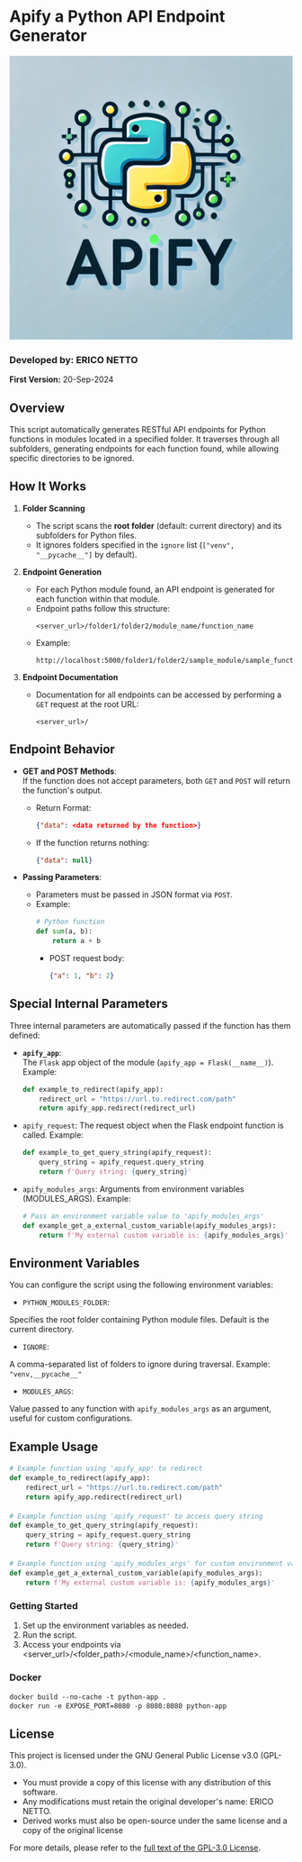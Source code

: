 # Apify a Python API Endpoint Generator


<img src="assets/img/SDG_logo.png">



### Developed by: ERICO NETTO  
**First Version:** 20-Sep-2024  

## Overview

This script automatically generates RESTful API endpoints for Python functions in modules located in a specified folder. It traverses through all subfolders, generating endpoints for each function found, while allowing specific directories to be ignored.

## How It Works

1. **Folder Scanning**  
   - The script scans the **root folder** (default: current directory) and its subfolders for Python files.
   - It ignores folders specified in the `ignore` list (`["venv", "__pycache__"]` by default).

2. **Endpoint Generation**  
   - For each Python module found, an API endpoint is generated for each function within that module.
   - Endpoint paths follow this structure:  
     ```
     <server_url>/folder1/folder2/module_name/function_name
     ```
   - Example:  
     ```
     http://localhost:5000/folder1/folder2/sample_module/sample_function
     ```

3. **Endpoint Documentation**  
   - Documentation for all endpoints can be accessed by performing a `GET` request at the root URL:  
     ```
     <server_url>/
     ```

## Endpoint Behavior

- **GET and POST Methods**:  
  If the function does not accept parameters, both `GET` and `POST` will return the function's output.  

  - Return Format:  
    ```json
    {"data": <data returned by the function>}
    ```
  - If the function returns nothing:
    ```json
    {"data": null}
    ```

- **Passing Parameters**:  
  - Parameters must be passed in JSON format via `POST`.
  - Example:  
    ```python
    # Python function
    def sum(a, b):
        return a + b
    ```
    - POST request body:  
      ```json
      {"a": 1, "b": 2}
      ```

## Special Internal Parameters

Three internal parameters are automatically passed if the function has them defined:

- **`apify_app`**:  
  The `Flask` app object of the module (`apify_app = Flask(__name__)`).  
  Example:
  ```python
  def example_to_redirect(apify_app):
      redirect_url = "https://url.to.redirect.com/path"
      return apify_app.redirect(redirect_url)

- `apify_request`:
The request object when the Flask endpoint function is called.
Example:

    ```python
    def example_to_get_query_string(apify_request):
        query_string = apify_request.query_string
        return f'Query string: {query_string}'
    ```

- `apify_modules_args`:
Arguments from environment variables (MODULES_ARGS).
Example:

    ```python
    # Pass an environment variable value to 'apify_modules_args'
    def example_get_a_external_custom_variable(apify_modules_args):
        return f'My external custom variable is: {apify_modules_args}'
    ```

## Environment Variables

You can configure the script using the following environment variables:

- `PYTHON_MODULES_FOLDER`:

Specifies the root folder containing Python module files. Default is the current directory.

- `IGNORE`:

A comma-separated list of folders to ignore during traversal. Example: `"venv,__pycache__"`

- `MODULES_ARGS`:

Value passed to any function with `apify_modules_args` as an argument, useful for custom configurations.

## Example Usage

```python
# Example function using 'apify_app' to redirect
def example_to_redirect(apify_app):
    redirect_url = "https://url.to.redirect.com/path"
    return apify_app.redirect(redirect_url)

# Example function using 'apify_request' to access query string
def example_to_get_query_string(apify_request):
    query_string = apify_request.query_string
    return f'Query string: {query_string}'

# Example function using 'apify_modules_args' for custom environment variable
def example_get_a_external_custom_variable(apify_modules_args):
    return f'My external custom variable is: {apify_modules_args}'
```

### Getting Started
1. Set up the environment variables as needed.
2. Run the script.
3. Access your endpoints via <server_url>/<folder_path>/<module_name>/<function_name>.

### Docker
```
docker build --no-cache -t python-app .
docker run -e EXPOSE_PORT=8080 -p 8080:8080 python-app
```

## License

This project is licensed under the GNU General Public License v3.0 (GPL-3.0).

- You must provide a copy of this license with any distribution of this software.
- Any modifications must retain the original developer's name: ERICO NETTO.
- Derived works must also be open-source under the same license and a copy of the original license

For more details, please refer to the [full text of the GPL-3.0 License](https://www.gnu.org/licenses/gpl-3.0.txt).

